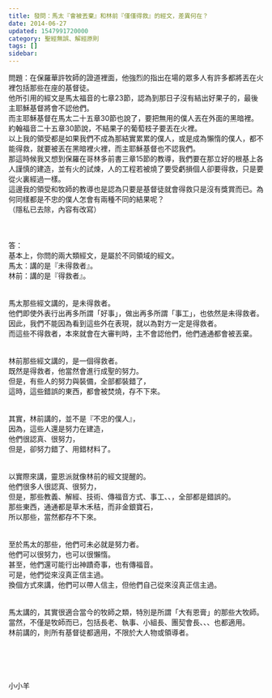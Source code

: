 ```yaml
---
title: 發問：馬太『會被丟棄』和林前『僅僅得救』的經文，差異何在？
date: 2014-06-27
updated: 1547991720000
category: 聖經無誤、解經原則
tags: []
sidebar: 
---
```


<p>問題：在保羅華許牧師的證道裡面，他強烈的指出在場的眾多人有許多都將丟在火裡包括那些在座的基督徒。<br/>他所引用的經文是馬太福音的七章23節，認為到那日子沒有結出好果子的，最後主耶穌基督將會不認他們。<br/>而主耶穌基督在馬太二十五章30節也說了，要把無用的僕人丟在外面的黑暗裡。約翰福音二十五章30節說，不結果子的葡萄枝子要丟在火裡。<br/>以上我的領受都是如果我們不成為那結實累累的僕人，或是成為懶惰的僕人，都不能得救，就要被丟在黑暗裡火裡，而主耶穌基督也不認我們。<br/>那這時候我又想到保羅在哥林多前書三章15節的教導，我們要在那立好的根基上各人謹慎的建造，並有火的試煉，人的工程若被燒了要受虧損個人卻要得救，只是要從火裏經過一樣。<br/>這邊我的領受和牧師的教導也是認為只要是基督徒就會得救只是沒有獎賞而已。為何同樣都是不忠的僕人怎會有兩種不同的結果呢？<br/>（隱私已去除，內容有改寫）<br/><!--more--><br/><br/><br/>答：<br/>基本上，你問的兩大類經文，是屬於不同領域的經文。<br/>馬太：講的是『未得救者』。<br/>林前：講的是『得救者』。<br/> <br/><br/>馬太那些經文講的，是未得救者。<br/>他們即使外表行出再多所謂「好事」，做出再多所謂「事工」，也依然是未得救者。<br/>因此，我們不能因為看到這些外在表現，就以為對方一定是得救者。<br/>而這些不得救者，本來就會在大審判時，主不會認他們，他們通通都會被丟棄。<br/> <br/><br/>林前那些經文講的，是一個得救者。<br/>既然是得救者，他當然會進行成聖的努力。<br/>但是，有些人的努力與裝備，全部都裝錯了，<br/>這時，這些錯誤的東西，都會被焚燒，存不下來。<br/> <br/><br/>其實，林前講的，並不是『不忠的僕人』，<br/>因為，這些人還是努力在建造，<br/>他們很認真、很努力，<br/>但是，卻努力錯了、用錯材料了。<br/> <br/><br/>以實際來講，靈恩派就像林前的經文提醒的。<br/>他們很多人很認真、很努力，<br/>但是，那些教義、解經、技術、傳福音方式、事工、、，全部都是錯誤的。<br/>那些東西，通通都是草木禾秸，而非金銀寶石，<br/>所以那些，當然都存不下來。<br/> <br/><br/>至於馬太的那些，他們可未必就是努力者。<br/>他們可以很努力，也可以很懶惰。<br/>甚至，他們還可能行出神蹟奇事，也有傳福音。<br/>可是，他們從來沒真正信主過。<br/>換個方式來講，他們可以帶人信主，但他們自己從來沒真正信主過。<br/> <br/><br/>馬太講的，其實很適合當今的牧師之類，特別是所謂「大有恩膏」的那些大牧師。<br/>當然，不僅是牧師而已，包括長老、執事、小組長、團契會長、、、也都適用。<br/>林前講的，則所有基督徒都適用，不限於大人物或領導者。<br/><br/><br/><br/><br/><br/>小小羊<br/><br/><br/><br/><br/><br/></p>